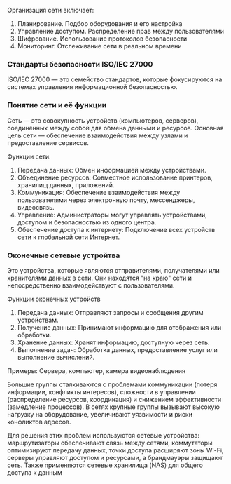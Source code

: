 Организация сети включает:
1. Планирование. Подбор оборудования и его настройка
2. Управление доступом. Распределение прав между пользователями
3. Шифрование. Использование протоколов безопасности
4. Мониторинг. Отслеживание сети в реальном времени


### Стандарты безопасности ISO/IEC 27000

ISO/IEC 27000 — это семейство стандартов, которые фокусируются на системах управления информационной безопасностью.

### Понятие сети и её функции
Сеть — это совокупность устройств (компьютеров, серверов), соединённых между собой для обмена данными и ресурсов. Основная цель сети — обеспечение взаимодействия между узлами и предоставление сервисов.

Функции сети:
1. Передача данных: Обмен информацией между устройствами.
2. Объединение ресурсов: Совместное использование принтеров, хранилищ данных, приложений.
3. Коммуникация: Обеспечение взаимодействия между пользователями через электронную почту, мессенджеры, видеосвязь.
4. Управление: Администраторы могут управлять устройствами, доступом и безопасностью из одного центра.
5. Обеспечение доступа к интернету: Подключение всех устройств сети к глобальной сети Интернет.

### Оконечные сетевые устройтва

Это устройства, которые являются отправителями, получателями или хранителями данных в сети. Они находятся "на краю" сети и непосредственно взаимодействуют с пользователями.

Функции оконечных устройств

1. Передача данных: Отправляют запросы и сообщения другим устройствам.
2. Получение данных: Принимают информацию для отображения или обработки.
3. Хранение данных: Хранят информацию, доступную через сеть.
4. Выполнение задач: Обработка данных, предоставление услуг или выполнение вычислений.

Примеры: Сервера, компьютер, камера видеонаблюдения


Большие группы сталкиваются с проблемами коммуникации (потеря информации, конфликты интересов), сложности в управлении (распределение ресурсов, координация) и снижением эффективности (замедление процессов). В сетях крупные группы вызывают высокую нагрузку на оборудование, увеличивают уязвимости и риски конфликтов адресов.

Для решения этих проблем используются сетевые устройства: маршрутизаторы обеспечивают связь между сетями, коммутаторы оптимизируют передачу данных, точки доступа расширяют зоны Wi-Fi, серверы управляют доступом и ресурсами, а брандмауэры защищают сеть. Также применяются сетевые хранилища (NAS) для общего доступа к данным